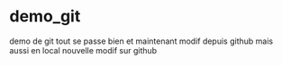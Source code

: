 # demo_git
demo de git 
tout se passe bien
et maintenant modif depuis github
mais aussi en local
nouvelle modif sur github
